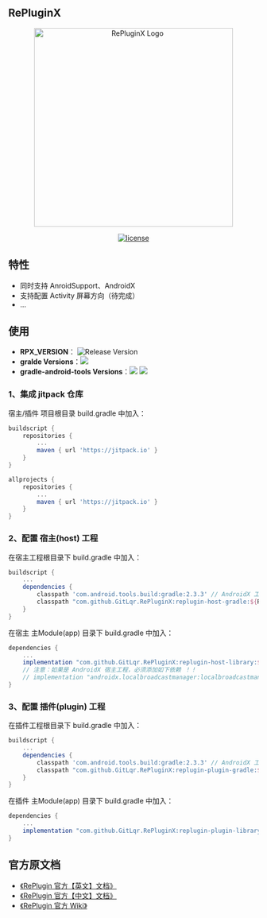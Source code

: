 
## RePluginX 

<p align="center">
  <a href="https://github.com/Qihoo360/RePlugin/wiki">
    <img alt="RePluginX Logo" src="https://cdn.jsdelivr.net/gh/FullStackAction/PicBed@resource20210320170901/image/202112101539434.png" width="400"/>
  </a>
</p>

<p align="center">
  <a href="https://github.com/Qihoo360/RePlugin/blob/master/LICENSE">
    <img src="http://img.shields.io/badge/license-Apache2.0-brightgreen.svg?style=flat" alt="license" />
  </a>
</p>


## 特性

- 同时支持 AnroidSupport、AndroidX 
- 支持配置 Activity 屏幕方向（待完成）
- ...



## 使用

- **RPX_VERSION**： ![Release Version](https://img.shields.io/github/v/release/GitLqr/RePluginX.svg)
- **gralde Versions**：![](https://img.shields.io/badge/gradle-4.6-green)
- **gradle-android-tools Versions**：![](https://img.shields.io/badge/android.tools-2.3.3-green) ![](https://img.shields.io/badge/android.tools-3.2.1-green)



### 1、集成  jitpack 仓库

宿主/插件 项目根目录 build.gradle 中加入：

```groovy
buildscript {
    repositories {
        ...
        maven { url 'https://jitpack.io' }
    }
}

allprojects {
    repositories {
        ...
        maven { url 'https://jitpack.io' }
    }
}
```



### 2、配置 宿主(host) 工程

在宿主工程根目录下 build.gradle 中加入：

```groovy
buildscript {
    ...
    dependencies {
        classpath 'com.android.tools.build:gradle:2.3.3' // AndroidX 工程需升级到 3.2.0 及以上
        classpath "com.github.GitLqr.RePluginX:replugin-host-gradle:${RPX_VERSION}"
    }
}
```

在宿主 主Module(app) 目录下 build.gradle 中加入：

```groovy
dependencies {
    ...
    implementation "com.github.GitLqr.RePluginX:replugin-host-library:${RPX_VERSION}"
    // 注意：如果是 AndroidX 宿主工程，必须添加如下依赖 ！！
    // implementation "androidx.localbroadcastmanager:localbroadcastmanager:1.0.0"
}
```



### 3、配置 插件(plugin) 工程

在插件工程根目录下 build.gradle 中加入：

```groovy
buildscript {
    ...
    dependencies {
        classpath 'com.android.tools.build:gradle:2.3.3' // AndroidX 工程需升级到 3.2.0 及以上
        classpath "com.github.GitLqr.RePluginX:replugin-plugin-gradle:${RPX_VERSION}"
    }
}
```

在插件 主Module(app) 目录下 build.gradle 中加入：

```groovy
dependencies {
    ...
    implementation "com.github.GitLqr.RePluginX:replugin-plugin-library:${RPX_VERSION}"
}
```




## 官方原文档

- [《RePlugin 官方【英文】文档》](./README_ORIGINAL.md)
- [《RePlugin 官方【中文】文档》](./README_CN.md)
- [《RePlugin 官方 Wiki》](https://github.com/Qihoo360/RePlugin/wiki)
